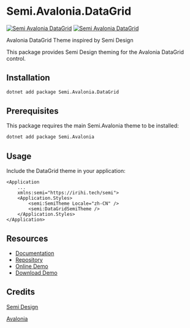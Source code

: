 # Semi.Avalonia.DataGrid

[![Semi Avalonia DataGrid](https://img.shields.io/nuget/v/Semi.Avalonia.DataGrid.svg?color=red&style=flat-square)](https://www.nuget.org/packages/Semi.Avalonia.DataGrid/)
[![Semi Avalonia DataGrid](https://img.shields.io/nuget/dt/Semi.Avalonia.DataGrid.svg?style=flat-square)](https://www.nuget.org/packages/Semi.Avalonia.DataGrid/)

Avalonia DataGrid Theme inspired by Semi Design

This package provides Semi Design theming for the Avalonia DataGrid control.

## Installation

```bash
dotnet add package Semi.Avalonia.DataGrid
```

## Prerequisites

This package requires the main Semi.Avalonia theme to be installed:

```bash
dotnet add package Semi.Avalonia
```

## Usage

Include the DataGrid theme in your application:

```xaml
<Application
    ...
    xmlns:semi="https://irihi.tech/semi">
    <Application.Styles>
        <semi:SemiTheme Locale="zh-CN" />
        <semi:DataGridSemiTheme />
    </Application.Styles>
</Application>
```

## Resources

- [Documentation](https://docs.irihi.tech/semi/)
- [Repository](https://github.com/irihitech/Semi.Avalonia)
- [Online Demo](https://irihitech.github.io/Semi.Avalonia/)
- [Download Demo](https://github.com/irihitech/Semi.Avalonia/releases)

## Credits

[Semi Design](https://semi.design/)

[Avalonia](https://github.com/AvaloniaUI/Avalonia)
